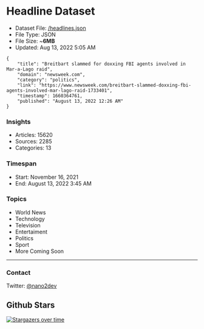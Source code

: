 # Headline Dataset

- Dataset File: [/headlines.json](https://raw.githubusercontent.com/fwd/news/master/headlines.json) 
- File Type: JSON
- File Size: ~**6MB**
- Updated: Aug 13, 2022 5:05 AM

```
{
    "title": "Breitbart slammed for doxxing FBI agents involved in Mar-a-Lago raid",
    "domain": "newsweek.com",
    "category": "politics",
    "link": "https://www.newsweek.com/breitbart-slammed-doxxing-fbi-agents-involved-mar-lago-raid-1733401",
    "timestamp": 1660364761,
    "published": "August 13, 2022 12:26 AM"
}
```

### Insights

- Articles: 15620
- Sources: 2285
- Categories: 13

### Timespan

- Start: November 16, 2021
- End: August 13, 2022 3:45 AM

### Topics

- World News
- Technology
- Television
- Entertaiment
- Politics
- Sport
- More Coming Soon

---

### Contact 

Twitter: [@nano2dev](https://twitter.com/nano2dev)

## Github Stars

[![Stargazers over time](https://starchart.cc/fwd/news.svg)](https://starchart.cc/fwd/news)
	
